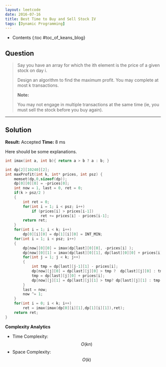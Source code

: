 ```yaml
---
layout: leetcode
date: 2016-07-16
title: Best Time to Buy and Sell Stock IV
tags: [Dynamic Programming]
---
```


* Contents
{:toc #toc_of_keans_blog}

## Question

> Say you have an array for which the ith element is the price of a given stock on day i.
>
>Design an algorithm to find the maximum profit. You may complete at most k transactions.
>
>**Note:**
>
>You may not engage in multiple transactions at the same time (ie, you must sell the stock before you buy again).
>
>     

***

## Solution

**Result:** Accepted **Time:** 8 ms

Here should be some explanations.

```c
int imax(int a, int b){ return a > b ? a : b; }

int dp[2][10240][2];
int maxProfit(int k, int* prices, int psz) {
    memset(dp,0,sizeof(dp));
    dp[0][0][0] = -prices[0];
    int now = 1, last = 0, ret = 0;
    if(k > psz/2 )
    {
        int ret = 0;
    	for(int i = 1; i < psz; i++)
    		if (prices[i] > prices[i-1])
    			ret += prices[i] - prices[i-1];
    	return ret;
    }
    for(int i = 1; i < k; i++)
        dp[0][i][0] = dp[1][i][0] = INT_MIN;
    for(int i = 1; i < psz; i++)
    {
        dp[now][0][0] = imax(dp[last][0][0], -prices[i] );
        dp[now][0][1] = imax(dp[last][0][1], dp[last][0][0] + prices[i]);
        for(int j = 1; j < k; j++)
        {
            int tmp = dp[last][j-1][1] - prices[i];
            dp[now][j][0] = dp[last][j][0] > tmp ?  dp[last][j][0] : tmp;
            tmp = dp[last][j][0] + prices[i];
            dp[now][j][1] = dp[last][j][1] > tmp? dp[last][j][1] : tmp;
        }
        last = now;
        now ^= 1;
    }
    for(int i = 0; i < k; i++)
        ret = imax(imax(dp[0][i][1],dp[1][i][1]),ret);
    return ret;
}
```

**Complexity Analytics**

- Time Complexity: $$O(kn)$$
- Space Complexity: $$O(k)$$
